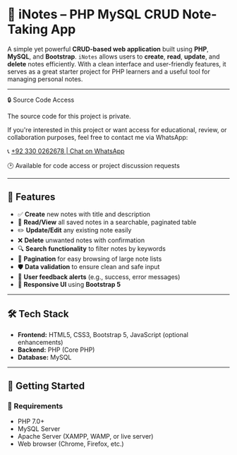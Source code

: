 # 📝 iNotes – PHP MySQL CRUD Note-Taking App

A simple yet powerful **CRUD-based web application** built using **PHP**, **MySQL**, and **Bootstrap**. `iNotes` allows users to **create**, **read**, **update**, and **delete** notes efficiently. With a clean interface and user-friendly features, it serves as a great starter project for PHP learners and a useful tool for managing personal notes.

---

🔒 Source Code Access   


The source code for this project is private.

If you're interested in this project or want access for educational, review, or collaboration purposes, feel free to contact me via WhatsApp:

📞 [+92 330 0262678 | Chat on WhatsApp](https://wa.me/923300262678?text=Hi%2C%20I%20saw%20your%20iNotes%20project%20and%20would%20like%20to%20request%20code%20access.)


🕑 Available for code access or project discussion requests

---

## 📌 Features

- ✅ **Create** new notes with title and description
- 📄 **Read/View** all saved notes in a searchable, paginated table
- ✏️ **Update/Edit** any existing note easily
- ❌ **Delete** unwanted notes with confirmation
- 🔍 **Search functionality** to filter notes by keywords
- 📄 **Pagination** for easy browsing of large note lists
- 🛡️ **Data validation** to ensure clean and safe input
- 📢 **User feedback alerts** (e.g., success, error messages)
- 🎨 **Responsive UI** using **Bootstrap 5**

---

## 🛠️ Tech Stack

- **Frontend:** HTML5, CSS3, Bootstrap 5, JavaScript (optional enhancements)
- **Backend:** PHP (Core PHP)
- **Database:** MySQL

---

## 🚀 Getting Started

### 🔧 Requirements

- PHP 7.0+
- MySQL Server
- Apache Server (XAMPP, WAMP, or live server)
- Web browser (Chrome, Firefox, etc.)

